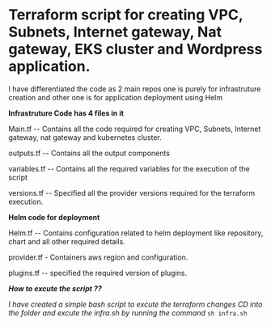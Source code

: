 # Terraform script for creating VPC, Subnets, Internet gateway, Nat gateway, EKS cluster and Wordpress application. 

I have differentiated the code as 2 main repos one is purely for infrastruture creation and other one is for application deployment using Helm 

**Infrastruture Code has 4 files in it** 

Main.tf -- Contains all the code required for creating VPC, Subnets, Internet gateway, nat gateway and kubernetes cluster.

outputs.tf -- Contains all the output components 

variables.tf -- Contains all the required variables for the execution of the script 

versions.tf -- Specified all the provider versions required for the terraform execution. 

**Helm code for deployment** 

Helm.tf -- Contains configuration related to helm deployment like repository, chart and all other required details. 

provider.tf - Containers aws region and configuration.

plugins.tf -- specified the required version of plugins. 

_**How to excute the script ??**_


_I have created a simple bash script to excute the terraform changes CD into the folder and excute the infra.sh by running the command_ `sh infra.sh`



